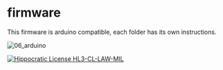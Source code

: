 # firmware

This firmware is arduino compatible, each folder has its own instructions.

![06_arduino](https://github.com/FiberCircuits/firmware/assets/142898164/8b43103a-d4fc-4774-af3c-6f6d870a6a2f)

[![Hippocratic License HL3-CL-LAW-MIL](https://img.shields.io/static/v1?label=Hippocratic%20License&message=HL3-CL-LAW-MIL&labelColor=5e2751&color=bc8c3d)](https://firstdonoharm.dev/version/3/0/cl-law-mil.html)
